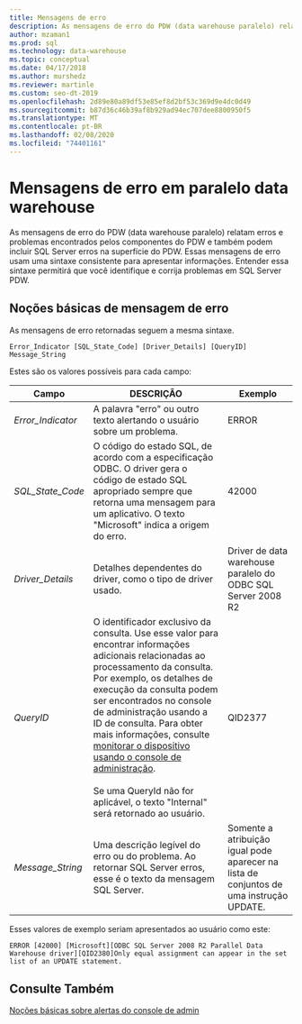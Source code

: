 ```yaml
---
title: Mensagens de erro
description: As mensagens de erro do PDW (data warehouse paralelo) relatam erros e problemas encontrados pelos componentes do PDW e também podem incluir SQL Server erros na superfície do PDW. Essas mensagens de erro usam uma sintaxe consistente para apresentar informações. Entender essa sintaxe permitirá que você identifique e corrija os problemas.
author: mzaman1
ms.prod: sql
ms.technology: data-warehouse
ms.topic: conceptual
ms.date: 04/17/2018
ms.author: murshedz
ms.reviewer: martinle
ms.custom: seo-dt-2019
ms.openlocfilehash: 2d89e80a89df53e85ef8d2bf53c369d9e4dc0d49
ms.sourcegitcommit: b87d36c46b39af8b929ad94ec707dee8800950f5
ms.translationtype: MT
ms.contentlocale: pt-BR
ms.lasthandoff: 02/08/2020
ms.locfileid: "74401161"
---
```

# <a name="error-messages-in-parallel-data-warehouse"></a>Mensagens de erro em paralelo data warehouse

As mensagens de erro do PDW (data warehouse paralelo) relatam erros e problemas encontrados pelos componentes do PDW e também podem incluir SQL Server erros na superfície do PDW. Essas mensagens de erro usam uma sintaxe consistente para apresentar informações. Entender essa sintaxe permitirá que você identifique e corrija problemas em SQL Server PDW.  
  
## <a name="Basics"></a>Noções básicas de mensagem de erro  
As mensagens de erro retornadas seguem a mesma sintaxe.  
  
`Error_Indicator [SQL_State_Code] [Driver_Details] [QueryID] Message_String`  
  
Estes são os valores possíveis para cada campo:  
  
|Campo|DESCRIÇÃO|Exemplo|  
|---------|---------------|-----------|  
|*Error_Indicator*|A palavra "erro" ou outro texto alertando o usuário sobre um problema.|ERROR|  
|*SQL_State_Code*|O código do estado SQL, de acordo com a especificação ODBC. O driver gera o código de estado SQL apropriado sempre que retorna uma mensagem para um aplicativo. O texto "Microsoft" indica a origem do erro.|42000|  
|*Driver_Details*|Detalhes dependentes do driver, como o tipo de driver usado.|Driver de data warehouse paralelo do ODBC SQL Server 2008 R2|  
|*QueryID*|O identificador exclusivo da consulta. Use esse valor para encontrar informações adicionais relacionadas ao processamento da consulta. Por exemplo, os detalhes de execução da consulta podem ser encontrados no console de administração usando a ID de consulta. Para obter mais informações, consulte [monitorar o dispositivo usando o console de administração](monitor-the-appliance-by-using-the-admin-console.md).<br /><br />Se uma QueryId não for aplicável, o texto "Internal" será retornado ao usuário.|QID2377|  
|*Message_String*|Uma descrição legível do erro ou do problema. Ao retornar SQL Server erros, esse é o texto da mensagem SQL Server.|Somente a atribuição igual pode aparecer na lista de conjuntos de uma instrução UPDATE.|  
  
Esses valores de exemplo seriam apresentados ao usuário como este:  
  
`ERROR [42000] [Microsoft][ODBC SQL Server 2008 R2 Parallel Data Warehouse driver][QID2380]Only equal assignment can appear in the set list of an UPDATE statement.`  
  
## <a name="see-also"></a>Consulte Também  
<!-- MISSING LINKS 
[Common Metadata Query Examples &#40;SQL Server PDW&#41;](../sqlpdw/common-metadata-query-examples-sql-server-pdw.md)  
-->
[Noções básicas sobre alertas do console de admin](understanding-admin-console-alerts.md)  
  
